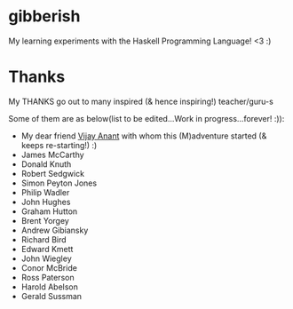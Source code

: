 # gibberish
My learning experiments with the Haskell Programming Language! &lt;3 :)

# Thanks

My THANKS go out to many inspired (& hence inspiring!) teacher/guru-s

Some of them are as below(list to be edited...Work in progress...forever! :)):

+ My dear friend [Vijay Anant](https://github.com/vijayanant) with whom this (M)adventure started (& keeps re-starting!) :)
+ James McCarthy
+ Donald Knuth
+ Robert Sedgwick
+ Simon Peyton Jones
+ Philip Wadler
+ John Hughes
+ Graham Hutton
+ Brent Yorgey
+ Andrew Gibiansky
+ Richard Bird
+ Edward Kmett
+ John Wiegley
+ Conor McBride
+ Ross Paterson
+ Harold Abelson
+ Gerald Sussman
